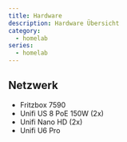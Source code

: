 ```yaml
---
title: Hardware
description: Hardware Übersicht
category:
  - homelab
series:
  - homelab
---
```


## Netzwerk

- Fritzbox 7590
- Unifi US 8 PoE 150W (2x)
- Unifi Nano HD (2x)
- Unifi U6 Pro

